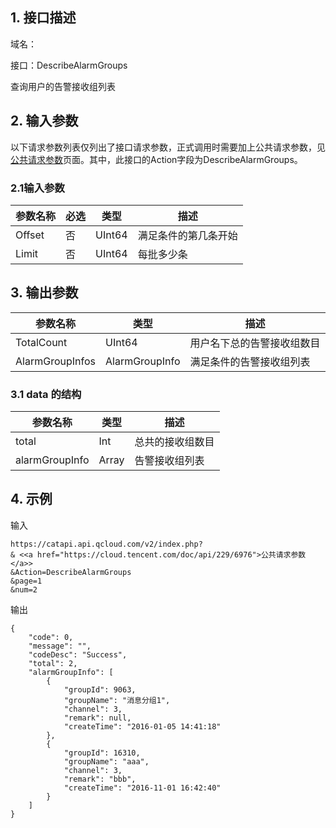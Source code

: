 ## 1. 接口描述

域名：

接口：DescribeAlarmGroups



查询用户的告警接收组列表

## 2. 输入参数

以下请求参数列表仅列出了接口请求参数，正式调用时需要加上公共请求参数，见<a href="/doc/api/405/公共请求参数" title="公共请求参数">公共请求参数</a>页面。其中，此接口的Action字段为DescribeAlarmGroups。

### 2.1输入参数

| 参数名称 | 必选   | 类型   | 描述    |
| ---- | ---- | ---- |  ----- |
| Offset | 否    | UInt64  | 满足条件的第几条开始 |
| Limit  | 否    | UInt64  | 每批多少条 |
#### 

## 3. 输出参数

| 参数名称    | 类型     | 描述                  |
| ------- | ------ | ------------------- |
| TotalCount    | UInt64    | 用户名下总的告警接收组数目 |
| AlarmGroupInfos | AlarmGroupInfo | 满足条件的告警接收组列表                |


### 3.1 data 的结构

| 参数名称           | 类型    | 描述       |
| -------------- | ----- | -------- |
| total          | Int   | 总共的接收组数目 |
| alarmGroupInfo | Array | 告警接收组列表  |


## 4. 示例

输入

```
https://catapi.api.qcloud.com/v2/index.php?
& <<a href="https://cloud.tencent.com/doc/api/229/6976">公共请求参数</a>>
&Action=DescribeAlarmGroups
&page=1
&num=2
```

输出

```
{
    "code": 0,
    "message": "",
    "codeDesc": "Success",
    "total": 2,
    "alarmGroupInfo": [
        {
            "groupId": 9063,
            "groupName": "消息分组1",
            "channel": 3,
            "remark": null,
            "createTime": "2016-01-05 14:41:18"
        },
        {
            "groupId": 16310,
            "groupName": "aaa",
            "channel": 3,
            "remark": "bbb",
            "createTime": "2016-11-01 16:42:40"
        }
    ]
}
```